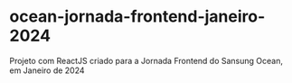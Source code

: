 # ocean-jornada-frontend-janeiro-2024
Projeto com ReactJS criado para a Jornada Frontend do Sansung Ocean, em Janeiro de 2024

